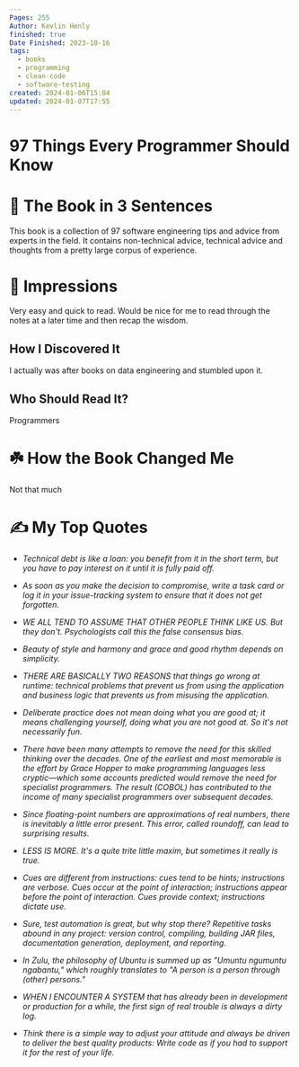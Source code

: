 ```yaml
---
Pages: 255
Author: Kevlin Henly
finished: true
Date Finished: 2023-10-16
tags:
  - books
  - programming
  - clean-code
  - software-testing
created: 2024-01-06T15:04
updated: 2024-01-07T17:55
---
```

# 97 Things Every Programmer Should Know



# 🚀 The Book in 3 Sentences
This book is a collection of 97 software engineering tips and advice from experts in the field. It contains non-technical advice, technical advice and thoughts from a pretty large corpus of experience.

# 🎨 Impressions
Very easy and quick to read. Would be nice for me to read through the notes at a later time and then recap the wisdom.

## How I Discovered It
I actually was after books on data engineering and stumbled upon it. 

## Who Should Read It?
Programmers

# ☘️ How the Book Changed Me
Not that much

# ✍️ My Top  Quotes
- *Technical debt is like a loan: you benefit from it in the short term, but you have to pay interest on it until it is fully paid off.* 
 
- *As soon as you make the decision to compromise, write a task card or log it in your issue-tracking system to ensure that it does not get forgotten.* 
 
- *WE ALL TEND TO ASSUME THAT OTHER PEOPLE THINK LIKE US. But they don't. Psychologists call this the false consensus bias.* 
 
- *Beauty of style and harmony and grace and good rhythm depends on simplicity.* 
 
- *THERE ARE BASICALLY TWO REASONS that things go wrong at runtime: technical problems that prevent us from using the application and business logic that prevents us from misusing the application.* 
 
- *Deliberate practice does not mean doing what you are good at; it means challenging yourself, doing what you are not good at. So it's not necessarily fun.* 
 
- *There have been many attempts to remove the need for this skilled thinking over the decades. One of the earliest and most memorable is the effort by Grace Hopper to make programming languages less cryptic—which some accounts predicted would remove the need for specialist programmers. The result (COBOL) has contributed to the income of many specialist programmers over subsequent decades.* 
 
- *Since floating-point numbers are approximations of real numbers, there is inevitably a little error present. This error, called roundoff, can lead to surprising results.* 
 
- *LESS IS MORE. It's a quite trite little maxim, but sometimes it really is true.* 
 
- *Cues are different from instructions: cues tend to be hints; instructions are verbose. Cues occur at the point of interaction; instructions appear before the point of interaction. Cues provide context; instructions dictate use.* 
 
- *Sure, test automation is great, but why stop there? Repetitive tasks abound in any project: version control, compiling, building JAR files, documentation generation, deployment, and reporting.* 
 
- *In Zulu, the philosophy of Ubuntu is summed up as "Umuntu ngumuntu ngabantu," which roughly translates to "A person is a person through (other) persons."* 
 
- *WHEN I ENCOUNTER A SYSTEM that has already been in development or production for a while, the first sign of real trouble is always a dirty log.* 
 
- *Think there is a simple way to adjust your attitude and always be driven to deliver the best quality products: Write code as if you had to support it for the rest of your life.* 
 

